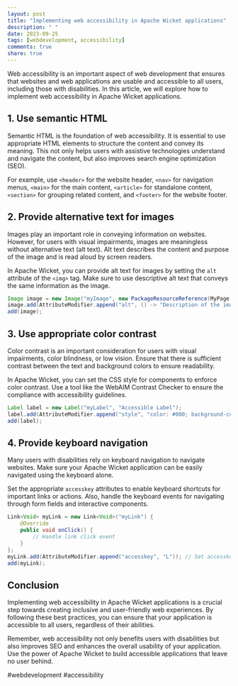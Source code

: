 ```yaml
---
layout: post
title: "Implementing web accessibility in Apache Wicket applications"
description: " "
date: 2023-09-25
tags: [webdevelopment, accessibility]
comments: true
share: true
---
```


Web accessibility is an important aspect of web development that ensures that websites and web applications are usable and accessible to all users, including those with disabilities. In this article, we will explore how to implement web accessibility in Apache Wicket applications.

## 1. Use semantic HTML

Semantic HTML is the foundation of web accessibility. It is essential to use appropriate HTML elements to structure the content and convey its meaning. This not only helps users with assistive technologies understand and navigate the content, but also improves search engine optimization (SEO).

For example, use `<header>` for the website header, `<nav>` for navigation menus, `<main>` for the main content, `<article>` for standalone content, `<section>` for grouping related content, and `<footer>` for the website footer.

## 2. Provide alternative text for images

Images play an important role in conveying information on websites. However, for users with visual impairments, images are meaningless without alternative text (alt text). Alt text describes the content and purpose of the image and is read aloud by screen readers.

In Apache Wicket, you can provide alt text for images by setting the `alt` attribute of the `<img>` tag. Make sure to use descriptive alt text that conveys the same information as the image.

```java
Image image = new Image("myImage", new PackageResourceReference(MyPage.class, "my-image.png"));
image.add(AttributeModifier.append("alt", () -> "Description of the image"));
add(image);
```

## 3. Use appropriate color contrast

Color contrast is an important consideration for users with visual impairments, color blindness, or low vision. Ensure that there is sufficient contrast between the text and background colors to ensure readability.

In Apache Wicket, you can set the CSS style for components to enforce color contrast. Use a tool like the WebAIM Contrast Checker to ensure the compliance with accessibility guidelines.

```java
Label label = new Label("myLabel", "Accessible Label");
label.add(AttributeModifier.append("style", "color: #000; background-color: #FFF;")); // Set appropriate color and background
add(label);
```

## 4. Provide keyboard navigation

Many users with disabilities rely on keyboard navigation to navigate websites. Make sure your Apache Wicket application can be easily navigated using the keyboard alone.

Set the appropriate `accesskey` attributes to enable keyboard shortcuts for important links or actions. Also, handle the keyboard events for navigating through form fields and interactive components.

```java
Link<Void> myLink = new Link<Void>("myLink") {
    @Override
    public void onClick() {
        // Handle link click event
    }
};
myLink.add(AttributeModifier.append("accesskey", "L")); // Set accesskey as "L"
add(myLink);
```

## Conclusion

Implementing web accessibility in Apache Wicket applications is a crucial step towards creating inclusive and user-friendly web experiences. By following these best practices, you can ensure that your application is accessible to all users, regardless of their abilities.

Remember, web accessibility not only benefits users with disabilities but also improves SEO and enhances the overall usability of your application. Use the power of Apache Wicket to build accessible applications that leave no user behind.

#webdevelopment #accessibility